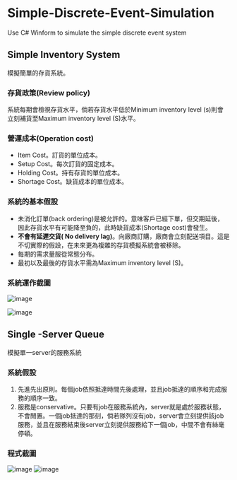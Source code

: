 # Simple-Discrete-Event-Simulation

Use C# Winform to simulate the simple discrete event system

##  Simple Inventory System

模擬簡單的存貨系統。

### 存貨政策(Review policy)

系統每期會檢視存貨水平，倘若存貨水平低於Minimum inventory level (s)則會立刻補貨至Maximum inventory level (S)水平。

### 營運成本(Operation cost)

- Item Cost。訂貨的單位成本。
- Setup Cost。每次訂貨的固定成本。
- Holding Cost。持有存貨的單位成本。
- Shortage Cost。缺貨成本的單位成本。

### 系統的基本假設

* 未消化訂單(back ordering)是被允許的。意味客戶已經下單，但交期延後，因此存貨水平有可能降至負的，此時缺貨成本(Shortage cost)會發生。
* **不會有延遲交貨( No delivery lag)**。向廠商訂購，廠商會立刻配送項目。這是不切實際的假設，在未來更為複雜的存貨模擬系統會被移除。
* 每期的需求量服從常態分布。
* 最初以及最後的存貨水平需為Maximum inventory level (S)。

### 系統運作截圖

![image](https://user-images.githubusercontent.com/42717512/199896008-59725382-f677-4507-ae94-3b04d810f15d.png)

![image](https://user-images.githubusercontent.com/42717512/199896036-bf60de54-0f70-4c8f-ae15-6854dd2a0c97.png)

## Single -Server Queue
模擬單一server的服務系統

### 系統假設

1.	先進先出原則。每個job依照抵達時間先後處理，並且job抵達的順序和完成服務的順序一致。
2.	服務是conservative。只要有job在服務系統內，server就是處於服務狀態，不會閒置。一個job抵達的那刻，倘若隊列沒有job，server會立刻提供該job服務，並且在服務結束後server立刻提供服務給下一個job，中間不會有絲毫停頓。

### 程式截圖
![image](https://user-images.githubusercontent.com/42717512/113428023-a3948180-9408-11eb-9b2b-18eff4e33152.png)
![image](https://user-images.githubusercontent.com/42717512/113428105-c32baa00-9408-11eb-98d7-f408148af7e8.png)





